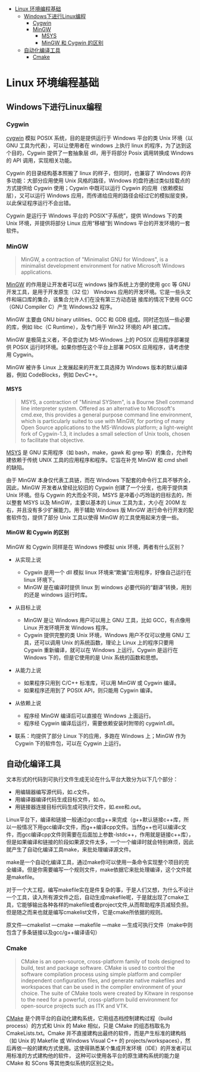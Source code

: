 - [Linux 环境编程基础](#linux-%E7%8E%AF%E5%A2%83%E7%BC%96%E7%A8%8B%E5%9F%BA%E7%A1%80)
  - [Windows下进行Linux编程](#windows%E4%B8%8B%E8%BF%9B%E8%A1%8Clinux%E7%BC%96%E7%A8%8B)
    - [Cygwin](#cygwin)
    - [MinGW](#mingw)
      - [MSYS](#msys)
      - [MinGW 和 Cygwin 的区别](#mingw-%E5%92%8C-cygwin-%E7%9A%84%E5%8C%BA%E5%88%AB)
  - [自动化编译工具](#%E8%87%AA%E5%8A%A8%E5%8C%96%E7%BC%96%E8%AF%91%E5%B7%A5%E5%85%B7)
    - [Cmake](#cmake)

# Linux 环境编程基础

## Windows下进行Linux编程

### Cygwin

[cygwin](www.cygwin.com) 模拟 POSIX 系统，目的是提供运行于 Windows 平台的类 Unix 环境（以 GNU 工具为代表），可以让使用者在 windows 上执行 linux 的程序，为了达到这个目的，Cygwin 提供了一套抽象层 dll，用于将部分 Posix 调用转换成 Windows 的 API 调用，实现相关功能。

Cygwin 的目录结构基本照搬了 linux 的样子，但同时，也兼容了 Windows 的许多功能：大部分应用使用 Unix 风格的路径，Windows 的盘符通过类似挂载点的方式提供给 Cygwin 使用；Cygwin 中既可以运行 Cygwin 的应用（依赖模拟层），又可以运行 Windows 应用，而传递给应用的路径会经过它的模拟层变换，以此保证程序运行不会出错。

Cygwin 是运行于 Windows 平台的 POSIX“子系统”，提供 Windows 下的类 Unix 环境，并提供将部分 Linux 应用“移植”到 Windows 平台的开发环境的一套软件。

### MinGW

> MinGW, a contraction of "Minimalist GNU for Windows", is a minimalist development environment for native Microsoft Windows applications.

[MinGW](http://www.mingw.org/) 的作用是让开发者可以在 windows 操作系统上方便的使用 gcc 等 GNU 开发工具，是用于开发原生（32 位） Windows 应用的开发环境。它是一些头文件和端口库的集合，该集合允许人们在没有第三方动态链 接库的情况下使用 GCC（GNU Compiler C）产生 Windows32 程序。

MinGW 主要由 GNU binary utilities、GCC 和 GDB 组成。同时还包括一些必要的库，例如 libc（C Runtime），及专门用于 Win32 环境的 API 接口库。

MinGW 是极简主义者，不会尝试为 MS-Windows 上的 POSIX 应用程序部署提供 POSIX 运行时环境。如果你想在这个平台上部署 POSIX 应用程序，请考虑使用 Cygwin。

MinGW 被许多 Linux 上发展起来的开发工具选择为 Windows 版本的默认编译器，例如 CodeBlocks，例如 DevC++。

#### MSYS

> MSYS, a contraction of "Minimal SYStem", is a Bourne Shell command line interpreter system. Offered as an alternative to Microsoft's cmd.exe, this provides a general purpose command line environment, which is particularly suited to use with MinGW, for porting of many Open Source applications to the MS-Windows platform; a light-weight fork of Cygwin-1.3, it includes a small selection of Unix tools, chosen to facilitate that objective.

[MSYS](http://www.mingw.org/wiki/MSYS) 是 GNU 实用程序（如 bash，make，gawk 和 grep 等）的集合，允许构建依赖于传统 UNIX 工具的应用程序和程序。它旨在补充 MinGW 和 cmd shell 的缺陷。

由于 MinGW 本身仅代表工具链，而在 Windows 下配套的命令行工具不够齐全，因此，MinGW 开发者从曾经比较旧的 Cygwin 创建了一个分支，也用于提供类 Unix 环境。但与 Cygwin 的大而全不同，MSYS 是冲着小巧玲珑的目标去的，所以整套 MSYS 以及 MinGW，主要以基本的 Linux 工具为主，大小在 200M 左右，并且没有多少扩展能力。用于辅助 Windows 版 MinGW 进行命令行开发的配套软件包，提供了部分 Unix 工具以使得 MinGW 的工具使用起来方便一些。

#### MinGW 和 Cygwin 的区别

MinGW 和 Cygwin 同样是在 Windows 仲模拟 unix 环境，两者有什么区别？

- 从实现上说
  - Cygwin 是用一个 dll 模拟 linux 环境来“欺骗”应用程序，好像自己运行在 linux 环境下。
  - MinGW 是在编译时提供 linux 到 windows 必要代码的“翻译”转换，用到的还是 windows 运行时库。

- 从目标上说 
  - MinGW 是让 Windows 用户可以用上 GNU 工具，比如 GCC，有点像用 Linux 开发环境开发 Windows 程序。
  - Cygwin 提供完整的类 Unix 环境，Windows 用户不仅可以使用 GNU 工具，还可以调用 Unix 的系统函数，理论上 Linux 上的程序只要用 Cygwin 重新编译，就可以在 Windows 上运行。Cygwin 是运行在 Windows 下的，但是它使用的是 Unix 系统的函数和思想。

- 从能力上说
  - 如果程序只用到 C/C++ 标准库，可以用 MinGW 或 Cygwin 编译。
  - 如果程序还用到了 POSIX API，则只能用 Cygwin 编译。

- 从依赖上说 
  - 程序经 MinGW 编译后可以直接在 Windows 上面运行。
  - 程序经 Cygwin 编译后运行，需要依赖安装时附带的 cygwin1.dll。

- 联系：均提供了部分 Linux 下的应用，多跑在 Windows 上；MinGW 作为 Cygwin 下的软件包，可以在 Cygwin 上运行。



## 自动化编译工具

文本形式的代码到可执行文件生成无论在什么平台大致分为以下几个部分： 
- 用编辑器编写源代码，如.c文件。 
- 用编译器编译代码生成目标文件，如.o。 
- 用链接器连接目标代码生成可执行文件，如.exe和.out。 

Linux平台下，编译和链接一般通过gcc或g++来完成（g++默认链接c++库，所以一般情况下用gcc编译c文件，而g++编译cpp文件。当然g++也可以编译c文件，而gcc编译cpp文件则需要在后面加上参数-lstdc++，作用就是链接c++库），但是如果编译和链接的阶段如果源文件太多，一个一个编译时就会特别麻烦，因此就产生了自动化编译工具make，来批处理编译源文件。

make是一个自动化编译工具，通过make你可以使用一条命令实现整个项目的完全编译。但是你需要编写一个规则文件，make依据它来批处理编译，这个文件就是makefile。

对于一个大工程，编写makefile实在是件复杂的事，于是人们又想，为什么不设计一个工具，读入所有源文件之后，自动生成makefile呢，于是就出现了cmake工具，它能够输出各种各样的makefile或者project文件,从而帮助程序员减轻负担。但是随之而来也就是编写cmakelist文件，它是cmake所依据的规则。

原文件—cmakelist —cmake —makefile —make —生成可执行文件（make中则包含了多条链接以及gcc/g++编译语句）

### Cmake

> CMake is an open-source, cross-platform family of tools designed to build, test and package software. CMake is used to control the software compilation process using simple platform and compiler independent configuration files, and generate native makefiles and workspaces that can be used in the compiler environment of your choice. The suite of CMake tools were created by Kitware in response to the need for a powerful, cross-platform build environment for open-source projects such as ITK and VTK.

[CMake](https://cmake.org/) 是个跨平台的自动化建构系统，它用组态档控制建构过程（build process）的方式和 Unix 的 Make 相似，只是 CMake 的组态档取名为 CmakeLists.txt。Cmake 并不直接建构出最终的软件，而是产生标准的建构档（如 Unix 的 Makefile 或 Windows Visual C++ 的 projects/workspaces），然后再依一般的建构方式使用。这使得熟悉某个集成开发环境（IDE）的开发者可以用标准的方式建构他的软件， 这种可以使用各平台的原生建构系统的能力是 CMake 和 SCons 等其他类似系统的区别之处。
